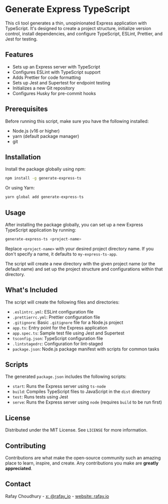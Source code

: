 [//]: # ([![Node.js CI]&#40;https://github.com/rafay826/generate-express-ts/actions/workflows/run_tests.yml/badge.svg&#41;]&#40;https://github.com/rafay826/generate-express-ts/actions/workflows/run_tests.yml&#41;)

# Generate Express TypeScript

This cli tool generates a thin, unopinionated Express application with TypeScript. It's designed to 
create a project structure, initialize version control, install dependencies, and configure TypeScript, ESLint, Prettier, and Jest for testing.

## Features

- Sets up an Express server with TypeScript
- Configures ESLint with TypeScript support
- Adds Prettier for code formatting
- Sets up Jest and Supertest for endpoint testing
- Initializes a new Git repository
- Configures Husky for pre-commit hooks

## Prerequisites

Before running this script, make sure you have the following installed:

- Node.js (v16 or higher)
- yarn (default package manager)
- git

## Installation

Install the package globally using npm:

```bash
npm install -g generate-express-ts
```

Or using Yarn:

```bash
yarn global add generate-express-ts
```

## Usage

After installing the package globally, you can set up a new Express TypeScript application by running:

```bash
generate-express-ts <project-name>
```

Replace `<project-name>` with your desired project directory name. If you don't specify a name, it defaults to `my-express-ts-app`.

The script will create a new directory with the given project name (or the default name) and set up the project structure and configurations within that directory.

## What's Included

The script will create the following files and directories:

- `.eslintrc.yml`: ESLint configuration file
- `.prettierrc.yml`: Prettier configuration file
- `.gitignore`: Basic `.gitignore` file for a Node.js project
- `app.ts`: Entry point for the Express application
- `app.spec.ts`: Sample test file using Jest and Supertest
- `tsconfig.json`: TypeScript configuration file
- `.lintstagedrc`: Configuration for lint-staged
- `package.json`: Node.js package manifest with scripts for common tasks

## Scripts

The generated `package.json` includes the following scripts:

- `start`: Runs the Express server using `ts-node`
- `build`: Compiles TypeScript files to JavaScript in the `dist` directory
- `test`: Runs tests using Jest
- `serve`: Runs the Express server using `node` (requires `build` to be run first)

## License

Distributed under the MIT License. See `LICENSE` for more information.

## Contributing

Contributions are what make the open-source community such an amazing place to learn, inspire, and create. Any contributions you make are **greatly appreciated**.

## Contact

Rafay Choudhury - [x: @rafay_io](https://twitter.com/rafay_io) - [website: rafay.io](https://rafay.io)

